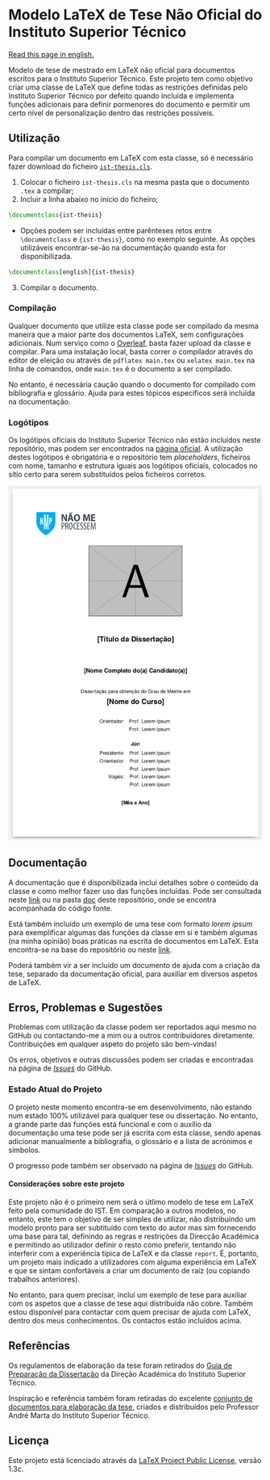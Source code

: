 # Modelo LaTeX de Tese Não Oficial do Instituto Superior Técnico

[Read this page in english.](README_EN.md)

Modelo de tese de mestrado em LaTeX não oficial para documentos escritos para o Instituto Superior Técnico. Este projeto tem como objetivo criar uma classe de LaTeX que define todas as restrições definidas pelo Instituto Superior Técnico por defeito quando incluída e implementa funções adicionais para definir pormenores do documento e permitir um certo nível de personalização dentro das restrições possíveis.

## Utilização

Para compilar um documento em LaTeX com esta classe, só é necessário fazer download do ficheiro [`ist-thesis.cls`](https://github.com/ekspek/ist-thesis/releases/download/v1.0/ist-thesis.cls).
1. Colocar o ficheiro `ist-thesis.cls` na mesma pasta que o documento `.tex` a compilar;
2. Incluir a linha abaixo no início do ficheiro;
````tex
\documentclass{ist-thesis}
````
   - Opções podem ser incluídas entre parênteses retos entre `\documentclass` e `{ist-thesis}`, como no exemplo seguinte. As opções utilizáveis encontrar-se-ão na documentação quando esta for disponibilizada.
````tex
\documentclass[english]{ist-thesis}
````
3. Compilar o documento.

### Compilação

Qualquer documento que utilize esta classe pode ser compilado da mesma maneira que a maior parte dos documentos LaTeX, sem configurações adicionais. Num serviço como o [Overleaf](https://www.overleaf.com/ "Overleaf"), basta fazer upload da classe e compilar. Para uma instalação local, basta correr o compilador através do editor de eleição ou através de `pdflatex main.tex` ou `xelatex main.tex` na linha de comandos, onde `main.tex` é o documento a ser compilado.

No entanto, é necessária caução quando o documento for compilado com bibliografia e glossário. Ajuda para estes tópicos específicos será incluída na documentação.

### Logótipos

Os logótipos oficiais do Instituto Superior Técnico não estão incluídos neste repositório, mas podem ser encontrados na [página oficial](https://tecnico.ulisboa.pt/pt/sobre-o-tecnico/institucional/logo-e-manual-de-identidade/). A utilização destes logótipos é obrigatória e o repositório tem _placeholders_, ficheiros com nome, tamanho e estrutura iguais aos logótipos oficiais, colocados no sítio certo para serem substituídos pelos ficheiros corretos.

![Imagem da capa da tese de exemplo](./cover.png)

## Documentação

A documentação que é disponibilizada inclui detalhes sobre o conteúdo da classe e como melhor fazer uso das funções incluídas. Pode ser consultada neste [link](doc/doc.pdf) ou na pasta [doc](doc/) deste repositório, onde se encontra acompanhada do código fonte.

Está também incluído um exemplo de uma tese com formato *lorem ipsum* para exemplificar algumas das funções da classe em si e também algumas (na minha opinião) boas práticas na escrita de documentos em LaTeX. Esta encontra-se na base do repositório ou neste [link](thesis.pdf).

Poderá também vir a ser incluído um documento de ajuda com a criação da tese, separado da documentação oficial, para auxiliar em diversos aspetos de LaTeX.

## Erros, Problemas e Sugestões

Problemas com utilização da classe podem ser reportados aqui mesmo no GitHub ou contactando-me a mim ou a outros contribuidores diretamente. Contribuições em qualquer aspeto do projeto são bem-vindas!

Os erros, objetivos e outras discussões podem ser criadas e encontradas na página de [*Issues*](https://github.com/ekspek/ist-thesis/issues) do GitHub.

### Estado Atual do Projeto

O projeto neste momento encontra-se em desenvolvimento, não estando num estado 100% utilizável para qualquer tese ou dissertação. No entanto, a grande parte das funções está funcional e com o auxílio da documentação uma tese pode ser já escrita com esta classe, sendo apenas adicionar manualmente a bibliografia, o glossário e a lista de acrónimos e símbolos.

O progresso pode também ser observado na página de [*Issues*](https://github.com/ekspek/ist-thesis/issues) do GitHub.

#### Considerações sobre este projeto

Este projeto não é o primeiro nem será o útlimo modelo de tese em LaTeX feito pela comunidade do IST. Em comparação a outros modelos, no entanto, este tem o objetivo de ser simples de utilizar, não distribuíndo um modelo pronto para ser subtituído com texto do autor mas sim fornecendo uma base para tal, definindo as regras e restrições da Direcção Académica e permitindo ao utilizador definir o resto como preferir, tentando não interferir com a experiência típica de LaTeX e da classe `report`. É, portanto, um projeto mais indicado a utilizadores com alguma experiência em LaTeX e que se sintam confortáveis a criar um documento de raíz (ou copiando trabalhos anteriores).

No entanto, para quem precisar, incluí um exemplo de tese para auxiliar com os aspetos que a classe de tese aqui distribuída não cobre. Também estou disponível para contactar com quem precisar de ajuda com LaTeX, dentro dos meus conhecimentos. Os contactos estão incluídos acima.

## Referências

Os regulamentos de elaboração da tese foram retirados do [Guia de Preparação da Dissertação](https://academica.tecnico.ulisboa.pt/files/sites/54/guia-de-preparacao-da-dissertacao-1516.pdf "Guia de Preparação da Dissertação") da Direção Académica do Instituto Superior Técnico.

Inspiração e referência também foram retiradas do excelente [conjunto de documentos para elaboração da tese](https://fenix.tecnico.ulisboa.pt/homepage/ist31052/documentos-para-elaboracao-da-tese), criados e distribuídos pelo Professor André Marta do Instituto Superior Técnico.

## Licença

Este projeto está licenciado através da [LaTeX Project Public License](https://www.latex-project.org/lppl/), versão 1.3c.
